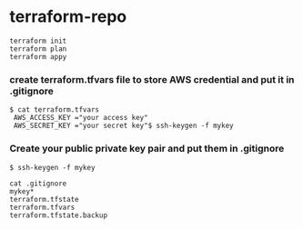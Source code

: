 # terraform-repo

```
terraform init
terraform plan
terraform appy
```

### create terraform.tfvars file to store AWS credential and put it in .gitignore

```
$ cat terraform.tfvars
 AWS_ACCESS_KEY ="your access key"
 AWS_SECRET_KEY ="your secret key"$ ssh-keygen -f mykey
```

### Create your public private key pair and put them in .gitignore
```
$ ssh-keygen -f mykey
```
```
cat .gitignore
mykey*
terraform.tfstate
terraform.tfvars
terraform.tfstate.backup
```





